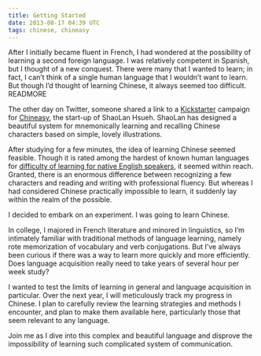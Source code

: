 ```yaml
---
title: Getting Started
date: 2013-08-17 04:39 UTC
tags: chinese, chineasy
---
```


After I initially became fluent in French, I had wondered at the possibility of learning a second foreign language. I was relatively competent in Spanish, but I thought of a new conquest. There were many that I wanted to learn; in fact, I can’t think of a single human language that I wouldn’t want to learn. But though I’d thought of learning Chinese, it always seemed too difficult. READMORE

The other day on Twitter, someone shared a link to a [Kickstarter](http://www.kickstarter.com/projects/shaolanchineasy/chineasy-begins-0) campaign for [Chineasy](http://chineasy.org), the start-up of ShaoLan Hsueh. ShaoLan has designed a beautiful system for mnemonically learning and recalling Chinese characters based on simple, lovely illustrations.

After studying for a few minutes, the idea of learning Chinese seemed feasible. Though it is rated among the hardest of known human languages for [difficulty of learning for native English speakers](http://www.kickstarter.com/projects/shaolanchineasy/chineasy-begins-0), it seemed within reach. Granted, there is an enormous difference between recognizing a few characters and reading and writing with professional fluency. But whereas I had considered Chinese practically impossible to learn, it suddenly lay within the realm of the possible.

I decided to embark on an experiment. I was going to learn Chinese. 

In college, I majored in French literature and minored in linguistics, so I’m intimately familiar with traditional methods of language learning, namely rote memorization of vocabulary and verb conjugations. But I’ve always been curious if there was a way to learn more quickly and more efficiently. Does language acquisition really need to take years of several hour per week study? 

I wanted to test the limits of learning in general and language acquisition in particular. Over the next year, I will meticulously track my progress in Chinese. I plan to carefully review the learning strategies and methods I encounter, and plan to make them available here, particularly those that seem relevant to any language.

Join me as I dive into this complex and beautiful language and disprove the impossibility of learning such complicated system of communication.


